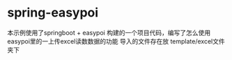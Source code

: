 # spring-easypoi
本示例使用了springboot + easypoi 构建的一个项目代码，编写了怎么使用easypoi里的一上传excel读数数据的功能
导入的文件存在放 template/excel文件夹下

